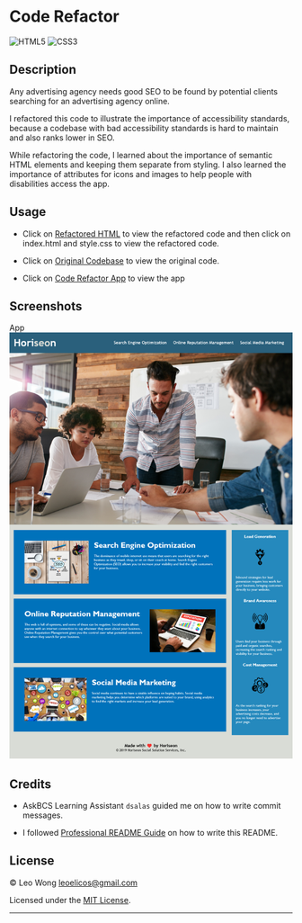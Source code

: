 # Code Refactor

![HTML5](https://img.shields.io/badge/html5-%23E34F26.svg?style=for-the-badge&logo=html5&logoColor=white)
![CSS3](https://img.shields.io/badge/css3-%231572B6.svg?style=for-the-badge&logo=css3&logoColor=white)

## Description

Any advertising agency needs good SEO to be found by potential clients searching for an advertising agency online.

I refactored this code to illustrate the importance of accessibility standards, because a codebase with bad accessibility standards is hard to maintain and also ranks lower in SEO.

While refactoring the code, I learned about the importance of semantic HTML elements and keeping them separate from styling. I also learned the importance of attributes for icons and images to help people with disabilities access the app.

## Usage

-  Click on [Refactored HTML](https://github.com/leoelicos/bcs-01-code-refactor/) to view the refactored code and then click on index.html and style.css to view the refactored code.

-  Click on [Original Codebase]() to view the original code.

-  Click on [Code Refactor App](https://leoelicos.github.io/bcs-01-code-refactor/) to view the app

## Screenshots

App
![Screenshot](./assets/images/application-screenshot.png)

## Credits

-  AskBCS Learning Assistant `dsalas` guided me on how to write commit messages.

-  I followed [Professional README Guide](https://coding-boot-camp.github.io/full-stack/github/professional-readme-guide) on how to write this README.

## License

&copy; Leo Wong <leoelicos@gmail.com>

Licensed under the [MIT License](./LICENSE.txt).

---
